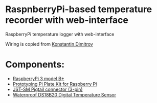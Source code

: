 # RaspnberryPi-based temperature recorder with web-interface

RaspberryPi temperature logger with web-interface

Wiring is copied from [Konstantin Dimitrov](https://create.arduino.cc/projecthub/TheGadgetBoy/ds18b20-digital-temperature-sensor-and-arduino-9cc806)

# Components:

- [RaspberryPi 3 model B+](https://www.digikey.com/products/en?keywords=1690-1025-ND)
- [Prototyping Pi Plate Kit for Raspberry Pi](https://www.digikey.com/products/en?keywords=1528-1414-ND)
- [JST-SM Pigtail connector (3-pin)](https://www.digikey.com/product-detail/en/sparkfun-electronics/CAB-14575/1568-1831-ND/8543395)
- [Waterproof DS18B20 Digital Temperature Sensor](https://www.digikey.com/products/en?keywords=1528-1592-ND)

